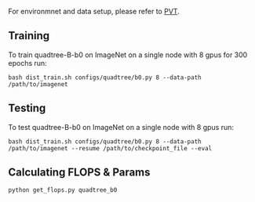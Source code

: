 For environmnet and data setup, please refer to [PVT](https://github.com/whai362/PVT/blob/v2/classification/README.md).

## Training
To train quadtree-B-b0 on ImageNet on a single node with 8 gpus for 300 epochs run:

```
bash dist_train.sh configs/quadtree/b0.py 8 --data-path /path/to/imagenet
```

## Testing
To test quadtree-B-b0 on ImageNet on a single node with 8 gpus run:

```
bash dist_train.sh configs/quadtree/b0.py 8 --data-path /path/to/imagenet --resume /path/to/checkpoint_file --eval
```

## Calculating FLOPS & Params
```
python get_flops.py quadtree_b0
```